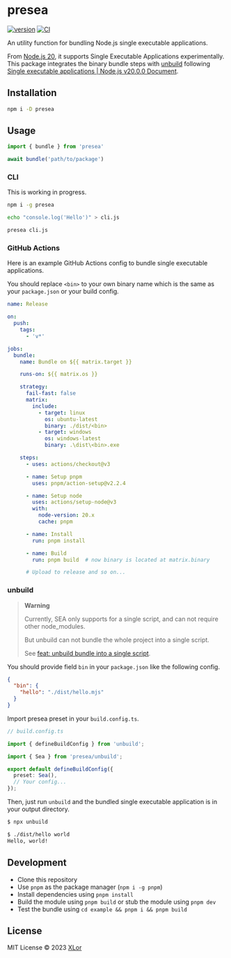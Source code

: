 # presea

[![version](https://img.shields.io/npm/v/presea?label=presea)](https://www.npmjs.com/package/presea) [![CI](https://github.com/yjl9903/presea/actions/workflows/ci.yaml/badge.svg)](https://github.com/yjl9903/presea/actions/workflows/ci.yaml)

An utility function for bundling Node.js single executable applications.

From [Node.js 20](https://nodejs.org/en/blog/announcements/v20-release-announce), it supports Single Executable Applications experimentally. This package integrates the binary bundle steps with [unbuild](https://github.com/unjs/unbuild) following [Single executable applications | Node.js v20.0.0 Document](https://nodejs.org/api/single-executable-applications.html).

## Installation

```bash
npm i -D presea
```

## Usage

```ts
import { bundle } from 'presea'

await bundle('path/to/package')
```

### CLI

This is working in progress.

```bash
npm i -g presea

echo "console.log('Hello')" > cli.js

presea cli.js
```

### GitHub Actions

Here is an example GitHub Actions config to bundle single executable applications.

You should replace `<bin>` to your own binary name which is the same as your `package.json` or your build config.

```yaml
name: Release

on:
  push:
    tags:
      - 'v*'

jobs:
  bundle:
    name: Bundle on ${{ matrix.target }}

    runs-on: ${{ matrix.os }}

    strategy:
      fail-fast: false
      matrix:
        include:
          - target: linux
            os: ubuntu-latest
            binary: ./dist/<bin>
          - target: windows
            os: windows-latest
            binary: .\dist\<bin>.exe

    steps:
      - uses: actions/checkout@v3

      - name: Setup pnpm
        uses: pnpm/action-setup@v2.2.4

      - name: Setup node
        uses: actions/setup-node@v3
        with:
          node-version: 20.x
          cache: pnpm

      - name: Install
        run: pnpm install

      - name: Build
        run: pnpm build  # now binary is located at matrix.binary

      # Upload to release and so on...
```

### unbuild

> **Warning**
>
> Currently, SEA only supports for a single script, and can not require other node_modules.
>
> But unbuild can not bundle the whole project into a single script.
>
> See [feat: unbuild bundle into a single script](https://github.com/yjl9903/presea/issues/9).

You should provide field `bin` in your `package.json` like the following config.

```JSON
{
  "bin": {
    "hello": "./dist/hello.mjs"
  }
}
```

Import presea preset in your `build.config.ts`.

```ts
// build.config.ts

import { defineBuildConfig } from 'unbuild';

import { Sea } from 'presea/unbuild';

export default defineBuildConfig({
  preset: Sea(),
  // Your config...
});
```

Then, just run `unbuild` and the bundled single executable application is in your output directory.

```bash
$ npx unbuild

$ ./dist/hello world
Hello, world!
```

## Development

+ Clone this repository
+ Use `pnpm` as the package manager (`npm i -g pnpm`)
+ Install dependencies using `pnpm install`
+ Build the module using `pnpm build` or stub the module using `pnpm dev`
+ Test the bundle using `cd example && pnpm i && pnpm build`

## License

MIT License © 2023 [XLor](https://github.com/yjl9903)
